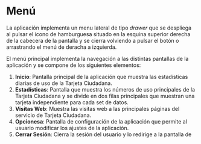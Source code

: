 # Menú

La aplicación implementa un menu lateral de tipo *drawer* que se despliega al pulsar el icono de hamburguesa situado en la esquina superior derecha de la cabecera de la pantalla y se cierra volviendo a pulsar el botón o arrastrando el menú de deracha a izquierda.

El menú principal implementa la navegación a las distintas pantallas de la aplicación y se compone de los siguientes elementos:
1. **Inicio**: Pantalla principal de la aplicación que muestra las estadísticas diarias de uso de la Tarjeta Ciudadana.
2. **Estadísticas**: Pantalla que muestra los números de uso principales de la Tarjeta Ciudadana y se divide en dos filas principales que muestran una tarjeta independiente para cada set de datos.
3. **Visitas Web**: Muestra las visitas web a las principales páginas del servicio de Tarjeta Ciudadana.
4. **Opcionesa**: Pantalla de configuración de la aplicación que permite al usuario modificar los ajustes de la aplicación.
5. **Cerrar Sesión**: Cierra la sesión del usuario y lo redirige a la pantalla de
